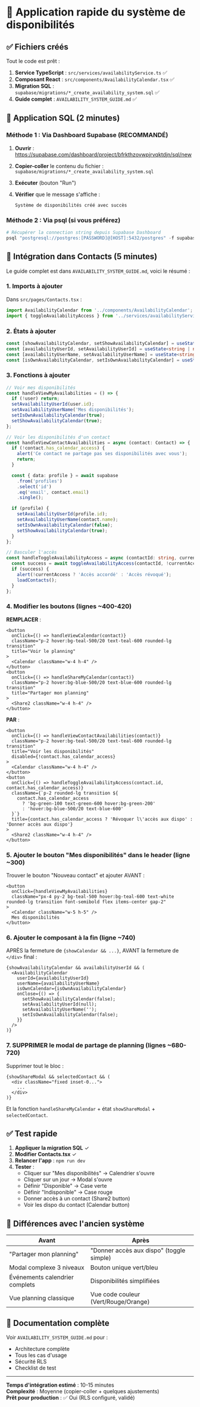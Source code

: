# 🚀 Application rapide du système de disponibilités

## ✅ Fichiers créés

Tout le code est prêt :
1. **Service TypeScript** : `src/services/availabilityService.ts` ✅
2. **Composant React** : `src/components/AvailabilityCalendar.tsx` ✅  
3. **Migration SQL** : `supabase/migrations/*_create_availability_system.sql` ✅
4. **Guide complet** : `AVAILABILITY_SYSTEM_GUIDE.md` ✅

## 🎯 Application SQL (2 minutes)

### Méthode 1 : Via Dashboard Supabase (RECOMMANDÉ)

1. **Ouvrir** : https://supabase.com/dashboard/project/bfrkthzovwpjrvqktdjn/sql/new

2. **Copier-coller** le contenu du fichier :
   `supabase/migrations/*_create_availability_system.sql`

3. **Exécuter** (bouton "Run")

4. **Vérifier** que le message s'affiche :
   ```
   Système de disponibilités créé avec succès
   ```

### Méthode 2 : Via psql (si vous préférez)

```powershell
# Récupérer la connection string depuis Supabase Dashboard
psql "postgresql://postgres:[PASSWORD]@[HOST]:5432/postgres" -f supabase/migrations/*_create_availability_system.sql
```

## 📝 Intégration dans Contacts (5 minutes)

Le guide complet est dans `AVAILABILITY_SYSTEM_GUIDE.md`, voici le résumé :

### 1. Imports à ajouter

Dans `src/pages/Contacts.tsx` :

```typescript
import AvailabilityCalendar from '../components/AvailabilityCalendar';
import { toggleAvailabilityAccess } from '../services/availabilityService';
```

### 2. États à ajouter

```typescript
const [showAvailabilityCalendar, setShowAvailabilityCalendar] = useState(false);
const [availabilityUserId, setAvailabilityUserId] = useState<string | null>(null);
const [availabilityUserName, setAvailabilityUserName] = useState<string>('');
const [isOwnAvailabilityCalendar, setIsOwnAvailabilityCalendar] = useState(false);
```

### 3. Fonctions à ajouter

```typescript
// Voir mes disponibilités
const handleViewMyAvailabilities = () => {
  if (!user) return;
  setAvailabilityUserId(user.id);
  setAvailabilityUserName('Mes disponibilités');
  setIsOwnAvailabilityCalendar(true);
  setShowAvailabilityCalendar(true);
};

// Voir les disponibilités d'un contact
const handleViewContactAvailabilities = async (contact: Contact) => {
  if (!contact.has_calendar_access) {
    alert('Ce contact ne partage pas ses disponibilités avec vous');
    return;
  }

  const { data: profile } = await supabase
    .from('profiles')
    .select('id')
    .eq('email', contact.email)
    .single();

  if (profile) {
    setAvailabilityUserId(profile.id);
    setAvailabilityUserName(contact.name);
    setIsOwnAvailabilityCalendar(false);
    setShowAvailabilityCalendar(true);
  }
};

// Basculer l'accès
const handleToggleAvailabilityAccess = async (contactId: string, currentAccess: boolean) => {
  const success = await toggleAvailabilityAccess(contactId, !currentAccess);
  if (success) {
    alert(!currentAccess ? 'Accès accordé' : 'Accès révoqué');
    loadContacts();
  }
};
```

### 4. Modifier les boutons (lignes ~400-420)

**REMPLACER** :
```tsx
<button
  onClick={() => handleViewCalendar(contact)}
  className="p-2 hover:bg-teal-500/20 text-teal-600 rounded-lg transition"
  title="Voir le planning"
>
  <Calendar className="w-4 h-4" />
</button>
<button
  onClick={() => handleShareMyCalendar(contact)}
  className="p-2 hover:bg-blue-500/20 text-blue-600 rounded-lg transition"
  title="Partager mon planning"
>
  <Share2 className="w-4 h-4" />
</button>
```

**PAR** :
```tsx
<button
  onClick={() => handleViewContactAvailabilities(contact)}
  className="p-2 hover:bg-teal-500/20 text-teal-600 rounded-lg transition"
  title="Voir les disponibilités"
  disabled={!contact.has_calendar_access}
>
  <Calendar className="w-4 h-4" />
</button>
<button
  onClick={() => handleToggleAvailabilityAccess(contact.id, contact.has_calendar_access)}
  className={`p-2 rounded-lg transition ${
    contact.has_calendar_access
      ? 'bg-green-100 text-green-600 hover:bg-green-200'
      : 'hover:bg-blue-500/20 text-blue-600'
  }`}
  title={contact.has_calendar_access ? 'Révoquer l\'accès aux dispo' : 'Donner accès aux dispo'}
>
  <Share2 className="w-4 h-4" />
</button>
```

### 5. Ajouter le bouton "Mes disponibilités" dans le header (ligne ~300)

Trouver le bouton "Nouveau contact" et ajouter AVANT :

```tsx
<button
  onClick={handleViewMyAvailabilities}
  className="px-4 py-2 bg-teal-500 hover:bg-teal-600 text-white rounded-lg transition font-semibold flex items-center gap-2"
>
  <Calendar className="w-5 h-5" />
  Mes disponibilités
</button>
```

### 6. Ajouter le composant à la fin (ligne ~740)

APRÈS la fermeture de `{showCalendar && ...}`, AVANT la fermeture de `</div>` final :

```tsx
{showAvailabilityCalendar && availabilityUserId && (
  <AvailabilityCalendar
    userId={availabilityUserId}
    userName={availabilityUserName}
    isOwnCalendar={isOwnAvailabilityCalendar}
    onClose={() => {
      setShowAvailabilityCalendar(false);
      setAvailabilityUserId(null);
      setAvailabilityUserName('');
      setIsOwnAvailabilityCalendar(false);
    }}
  />
)}
```

### 7. SUPPRIMER le modal de partage de planning (lignes ~680-720)

Supprimer tout le bloc :
```tsx
{showShareModal && selectedContact && (
  <div className="fixed inset-0...">
    ...
  </div>
)}
```

Et la fonction `handleShareMyCalendar` + état `showShareModal` + `selectedContact`.

## ✅ Test rapide

1. **Appliquer la migration SQL** ✓
2. **Modifier Contacts.tsx** ✓
3. **Relancer l'app** : `npm run dev`
4. **Tester** :
   - Cliquer sur "Mes disponibilités" → Calendrier s'ouvre
   - Cliquer sur un jour → Modal s'ouvre
   - Définir "Disponible" → Case verte
   - Définir "Indisponible" → Case rouge
   - Donner accès à un contact (Share2 button)
   - Voir les dispo du contact (Calendar button)

## 🎊 Différences avec l'ancien système

| Avant | Après |
|-------|-------|
| "Partager mon planning" | "Donner accès aux dispo" (toggle simple) |
| Modal complexe 3 niveaux | Bouton unique vert/bleu |
| Événements calendrier complets | Disponibilités simplifiées |
| Vue planning classique | Vue code couleur (Vert/Rouge/Orange) |

## 📖 Documentation complète

Voir `AVAILABILITY_SYSTEM_GUIDE.md` pour :
- Architecture complète
- Tous les cas d'usage
- Sécurité RLS
- Checklist de test

---

**Temps d'intégration estimé** : 10-15 minutes  
**Complexité** : Moyenne (copier-coller + quelques ajustements)  
**Prêt pour production** : ✅ Oui (RLS configuré, validé)
